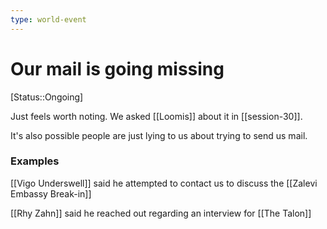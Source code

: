 ```yaml
---
type: world-event
---
```


# Our mail is going missing
[Status::Ongoing]

Just feels worth noting. We asked [[Loomis]] about it in [[session-30]]. 

It's also possible people are just lying to us about trying to send us mail. 

### Examples
[[Vigo Underswell]] said he attempted to contact us to discuss the [[Zalevi Embassy Break-in]]

[[Rhy Zahn]] said he reached out regarding an interview for [[The Talon]]
